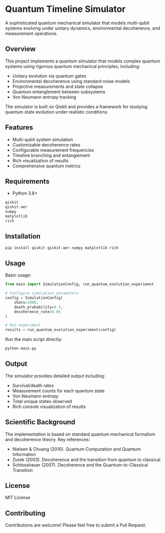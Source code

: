 # Quantum Timeline Simulator

A sophisticated quantum mechanical simulator that models multi-qubit systems evolving under unitary dynamics, environmental decoherence, and measurement operations.

## Overview

This project implements a quantum simulator that models complex quantum systems using rigorous quantum mechanical principles, including:

- Unitary evolution via quantum gates
- Environmental decoherence using standard noise models
- Projective measurements and state collapse
- Quantum entanglement between subsystems
- Von Neumann entropy tracking

The simulator is built on Qiskit and provides a framework for studying quantum state evolution under realistic conditions.

## Features

- Multi-qubit system simulation
- Customizable decoherence rates
- Configurable measurement frequencies
- Timeline branching and entanglement
- Rich visualization of results
- Comprehensive quantum metrics

## Requirements

- Python 3.8+

```python
qiskit
qiskit-aer
numpy
matplotlib
rich
```

## Installation

```bash
pip install qiskit qiskit-aer numpy matplotlib rich
```

## Usage

Basic usage:

```python
from main import SimulationConfig, run_quantum_evolution_experiment

# Configure simulation parameters
config = SimulationConfig(
    shots=1000,
    death_probability=0.3,
    decoherence_rate=0.05
)

# Run experiment
results = run_quantum_evolution_experiment(config)
```

Run the main script directly:

```bash
python main.py
```

## Output

The simulator provides detailed output including:
- Survival/death rates
- Measurement counts for each quantum state
- Von Neumann entropy
- Total unique states observed
- Rich console visualization of results

## Scientific Background

The implementation is based on standard quantum mechanical formalism and decoherence theory. Key references:

- Nielsen & Chuang (2010). Quantum Computation and Quantum Information
- Zurek (2003). Decoherence and the transition from quantum to classical
- Schlosshauer (2007). Decoherence and the Quantum-to-Classical Transition

## License

MIT License

## Contributing

Contributions are welcome! Please feel free to submit a Pull Request.
